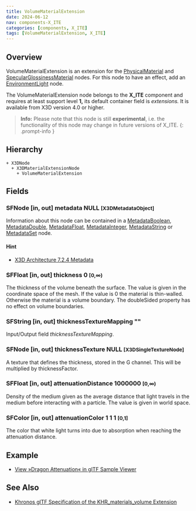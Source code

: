 ```yaml
---
title: VolumeMaterialExtension
date: 2024-06-12
nav: components-X_ITE
categories: [components, X_ITE]
tags: [VolumeMaterialExtension, X_ITE]
---
```

<style>
.post h3 {
   word-spacing: 0.2em;
}
</style>

## Overview

VolumeMaterialExtension is an extension for the [PhysicalMaterial](../../shape/physicalmaterial/) and [SpecularGlossinessMaterial](../specularglossinessmaterial/) nodes. For this node to have an effect, add an [EnvironmentLight](../../lighting/environmentlight) node.

The VolumeMaterialExtension node belongs to the **X_ITE** component and requires at least support level **1,** its default container field is *extensions.* It is available from X3D version 4.0 or higher.

>**Info:** Please note that this node is still **experimental**, i.e. the functionality of this node may change in future versions of X_ITE.
{: .prompt-info }

## Hierarchy

```
+ X3DNode
  + X3DMaterialExtensionNode
    + VolumeMaterialExtension
```

## Fields

### SFNode [in, out] **metadata** NULL <small>[X3DMetadataObject]</small>

Information about this node can be contained in a [MetadataBoolean](/x_ite/components/core/metadataboolean/), [MetadataDouble](/x_ite/components/core/metadatadouble/), [MetadataFloat](/x_ite/components/core/metadatafloat/), [MetadataInteger](/x_ite/components/core/metadatainteger/), [MetadataString](/x_ite/components/core/metadatastring/) or [MetadataSet](/x_ite/components/core/metadataset/) node.

#### Hint

- [X3D Architecture 7.2.4 Metadata](https://www.web3d.org/specifications/X3Dv4/ISO-IEC19775-1v4-IS/Part01/components/core.html#Metadata)

### SFFloat [in, out] **thickness** 0 <small>[0,∞)</small>

The thickness of the volume beneath the surface. The value is given in the coordinate space of the mesh. If the value is 0 the material is thin-walled. Otherwise the material is a volume boundary. The doubleSided property has no effect on volume boundaries.

### SFString [in, out] **thicknessTextureMapping** ""

Input/Output field *thicknessTextureMapping*.

### SFNode [in, out] **thicknessTexture** NULL <small>[X3DSingleTextureNode]</small>

A texture that defines the thickness, stored in the G channel. This will be multiplied by thicknessFactor.

### SFFloat [in, out] **attenuationDistance** 1000000 <small>[0,∞)</small>

Density of the medium given as the average distance that light travels in the medium before interacting with a particle. The value is given in world space.

### SFColor [in, out] **attenuationColor** 1 1 1 <small>[0,1]</small>

The color that white light turns into due to absorption when reaching the attenuation distance.

## Example

- [View »Dragon Attenuation« in glTF Sample Viewer](/x_ite/laboratory/gltf-sample-viewer/?url=DragonAttenuation)

## See Also

- [Khronos glTF Specification of the KHR_materials_volume Extension](https://github.com/KhronosGroup/glTF/tree/main/extensions/2.0/Khronos/KHR_materials_volume)

